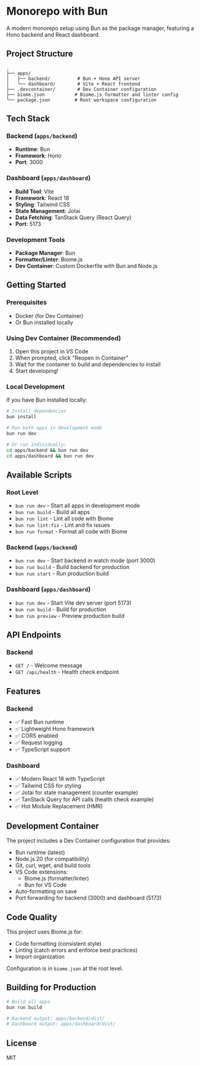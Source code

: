 # Monorepo with Bun

A modern monorepo setup using Bun as the package manager, featuring a Hono backend and React dashboard.

## Project Structure

```
.
├── apps/
│   ├── backend/          # Bun + Hono API server
│   └── dashboard/        # Vite + React frontend
├── .devcontainer/        # Dev Container configuration
├── biome.json           # Biome.js formatter and linter config
└── package.json         # Root workspace configuration
```

## Tech Stack

### Backend (`apps/backend`)
- **Runtime**: Bun
- **Framework**: Hono
- **Port**: 3000

### Dashboard (`apps/dashboard`)
- **Build Tool**: Vite
- **Framework**: React 18
- **Styling**: Tailwind CSS
- **State Management**: Jotai
- **Data Fetching**: TanStack Query (React Query)
- **Port**: 5173

### Development Tools
- **Package Manager**: Bun
- **Formatter/Linter**: Biome.js
- **Dev Container**: Custom Dockerfile with Bun and Node.js

## Getting Started

### Prerequisites
- Docker (for Dev Container)
- Or Bun installed locally

### Using Dev Container (Recommended)
1. Open this project in VS Code
2. When prompted, click "Reopen in Container"
3. Wait for the container to build and dependencies to install
4. Start developing!

### Local Development
If you have Bun installed locally:

```bash
# Install dependencies
bun install

# Run both apps in development mode
bun run dev

# Or run individually:
cd apps/backend && bun run dev
cd apps/dashboard && bun run dev
```

## Available Scripts

### Root Level
- `bun run dev` - Start all apps in development mode
- `bun run build` - Build all apps
- `bun run lint` - Lint all code with Biome
- `bun run lint:fix` - Lint and fix issues
- `bun run format` - Format all code with Biome

### Backend (`apps/backend`)
- `bun run dev` - Start backend in watch mode (port 3000)
- `bun run build` - Build backend for production
- `bun run start` - Run production build

### Dashboard (`apps/dashboard`)
- `bun run dev` - Start Vite dev server (port 5173)
- `bun run build` - Build for production
- `bun run preview` - Preview production build

## API Endpoints

### Backend
- `GET /` - Welcome message
- `GET /api/health` - Health check endpoint

## Features

### Backend
- ✅ Fast Bun runtime
- ✅ Lightweight Hono framework
- ✅ CORS enabled
- ✅ Request logging
- ✅ TypeScript support

### Dashboard
- ✅ Modern React 18 with TypeScript
- ✅ Tailwind CSS for styling
- ✅ Jotai for state management (counter example)
- ✅ TanStack Query for API calls (health check example)
- ✅ Hot Module Replacement (HMR)

## Development Container

The project includes a Dev Container configuration that provides:
- Bun runtime (latest)
- Node.js 20 (for compatibility)
- Git, curl, wget, and build tools
- VS Code extensions:
  - Biome.js (formatter/linter)
  - Bun for VS Code
- Auto-formatting on save
- Port forwarding for backend (3000) and dashboard (5173)

## Code Quality

This project uses Biome.js for:
- Code formatting (consistent style)
- Linting (catch errors and enforce best practices)
- Import organization

Configuration is in `biome.json` at the root level.

## Building for Production

```bash
# Build all apps
bun run build

# Backend output: apps/backend/dist/
# Dashboard output: apps/dashboard/dist/
```

## License

MIT

